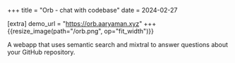 +++
title = "Orb - chat with codebase"
date = 2024-02-27

[extra]
demo_url = "https://orb.aaryaman.xyz"
+++
{{resize_image(path="/orb.png", op="fit_width")}}

A webapp that uses semantic search and mixtral to answer questions about your GitHub repository.